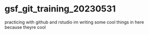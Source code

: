 # gsf_git_training_20230531
practicing with github and rstudio
im writing some cool things in here because theyre cool 